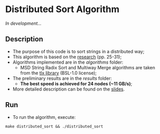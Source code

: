 # Distributed Sort Algorithm
*In development...*

## Description
* The purpose of this code is to sort strings in a distributed way;
* This algorithm is based on the [research](https://panthema.net/2019/publications/2019_Schimek_Distributed_String_Sorting_Algorithms.pdf) (pp. 25-31);
* Algorithms implemented are in the *algorithms* folder:
  * MSD String Radix Sort and Multiway Merge algorithms are taken from the [tlx library](https://github.com/bingmann/tlx) (BSL-1.0 license); 
* The preliminary results are in the *results* folder:
  * **The best speed is achieved for 24 nodes (~11 GB/s)**;
* More detailed description can be found on the [slides](https://docs.google.com/presentation/d/15iPLxKMe7wtphQoU5S4sZQXTm3NkLemxW_4ITsH5SgE/edit?usp=sharing).

## Run
* To run the algorithm, execute:
```
make distributed_sort && ./distributed_sort
```